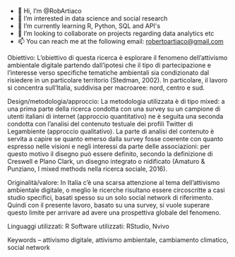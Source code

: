 - 👋 Hi, I’m @RobArtiaco
- 👀 I’m interested in data science and social research
- 🌱 I’m currently learning R, Python, SQL and API's
- 💞️ I’m looking to collaborate on projects regarding data analytics etc
- 📫 You can reach me at the following email: robertoartiaco@gmail.com

Obiettivo: L’obiettivo di questa ricerca è esplorare il fenomeno dell’attivismo ambientale digitale partendo 
dall’ipotesi che il tipo di partecipazione e l’interesse verso specifiche tematiche ambientali sia condizionato dal 
risiedere in un particolare territorio (Stedman, 2002). In particolare, il lavoro si concentra sull’Italia, suddivisa per 
macroaree: nord, centro e sud. 

Design/metodologia/approccio: La metodologia utilizzata è di tipo mixed: a una prima parte della ricerca 
condotta con una survey su un campione di utenti italiani di internet (approccio quantitativo) ne è seguita una 
seconda condotta con l’analisi del contenuto testuale dei profili Twitter di Legambiente (approccio qualitativo). La 
parte di analisi del contenuto è servita a capire se quanto emerso dalla survey fosse coerente con quanto espresso 
nelle visioni e negli interessi da parte delle associazioni: per questo motivo il disegno può essere definito, secondo 
la definizione di Creswell e Plano Clark, un disegno integrato o nidificato (Amaturo & Punziano, I mixed methods 
nella ricerca sociale, 2016). 

Originalità/valore: In Italia c’è una scarsa attenzione al tema dell’attivismo ambientale digitale, o meglio le 
ricerche risultano essere circoscritte a casi studio specifici, basati spesso su un solo social network di riferimento. 
Quindi con il presente lavoro, basato su una survey, si vuole superare questo limite per arrivare ad avere una 
prospettiva globale del fenomeno. 

Linguaggi utilizzati: R
Software utilizzati: RStudio, Nvivo

Keywords – attivismo digitale, attivismo ambientale, cambiamento climatico, social network

<!---
RobArtiaco/RobArtiaco is a ✨ special ✨ repository because its `README.md` (this file) appears on your GitHub profile.
You can click the Preview link to take a look at your changes.
--->
